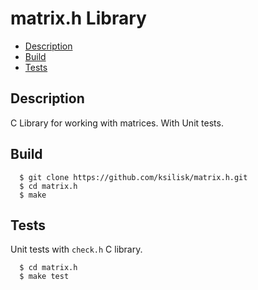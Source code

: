 # matrix.h Library
* [Description](#description)
* [Build](#build)
* [Tests](#tests)

## Description
C Library for working with matrices. With Unit tests.

## Build
      $ git clone https://github.com/ksilisk/matrix.h.git
      $ cd matrix.h
      $ make

## Tests
Unit tests with `check.h` C library.

      $ cd matrix.h
      $ make test
